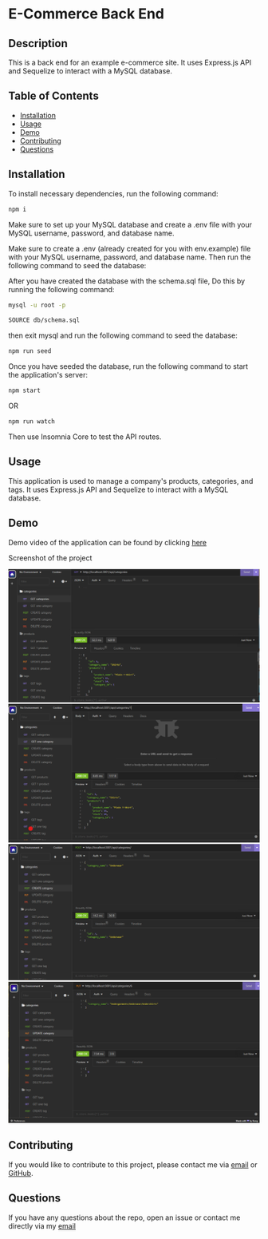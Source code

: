# E-Commerce Back End

## Description

This is a back end for an example e-commerce site. It uses Express.js API and Sequelize to interact with a MySQL database.

## Table of Contents

* [Installation](#installation)
* [Usage](#usage)
* [Demo](#demo)
* [Contributing](#contributing)
* [Questions](#questions)

## Installation

To install necessary dependencies, run the following command:

```bash
npm i
```

Make sure to set up your MySQL database and create a .env file with your MySQL username, password, and database name.

Make sure to create a .env (already created for you with env.example) file with your MySQL username, password, and database name. Then run the following command to seed the database:

After you have created the database with the schema.sql file, Do this by running the following command:

```bash
mysql -u root -p
```

```bash
SOURCE db/schema.sql
```

then exit mysql and run the following command to seed the database:

```bash
npm run seed
```

Once you have seeded the database, run the following command to start the application's server:

```bash
npm start 
```

OR

```bash
npm run watch
```

Then use Insomnia Core to test the API routes.

## Usage

This application is used to manage a company's products, categories, and tags. It uses Express.js API and Sequelize to interact with a MySQL database.

## Demo

Demo video of the application can be found by clicking [here](https://youtu.be/yXn7vzir1Ls)

Screenshot of the project

![Screenshot of the project](./assets/cat1.png)
![Screenshot of the project](./assets/cat2.png)
![Screenshot of the project](./assets/cat3.png)
![Screenshot of the project](./assets/cat4.png)

## Contributing

If you would like to contribute to this project, please contact me via [email](habibmaksoud@gmail.com) or [GitHub](https://github.com/mynamebrogrammer).

## Questions

If you have any questions about the repo, open an issue or contact me directly via my [email](habibmaksoud@gmail.com)
